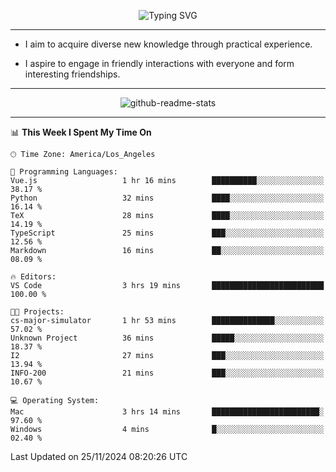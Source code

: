 <p align="center">
  <img src="https://readme-typing-svg.demolab.com?font=Fira+Code&weight=500&size=32&duration=2500&pause=1600&center=true&vCenter=true&random=false&width=1024&height=64&lines=Hi+there+%F0%9F%91%8B;I'm+delighted+you+could+make+it+here+%F0%9F%8E%89;I'm+Harry%2C+a+college+student+still+finding+my+way" alt="Typing SVG" />
</p>


---


- I aim to acquire diverse new knowledge through practical experience.

- I aspire to engage in friendly interactions with everyone and form interesting friendships.


---


<p align="center">
  <img src="https://github-readme-stats.vercel.app/api?username=Harry-Jing&show_icons=true" alt="github-readme-stats"/>
</p>


---

<!--START_SECTION:waka-->
📊 **This Week I Spent My Time On** 

```text
🕑︎ Time Zone: America/Los_Angeles

💬 Programming Languages: 
Vue.js                   1 hr 16 mins        ██████████░░░░░░░░░░░░░░░   38.17 % 
Python                   32 mins             ████░░░░░░░░░░░░░░░░░░░░░   16.14 % 
TeX                      28 mins             ████░░░░░░░░░░░░░░░░░░░░░   14.19 % 
TypeScript               25 mins             ███░░░░░░░░░░░░░░░░░░░░░░   12.56 % 
Markdown                 16 mins             ██░░░░░░░░░░░░░░░░░░░░░░░   08.09 % 

🔥 Editors: 
VS Code                  3 hrs 19 mins       █████████████████████████   100.00 % 

🐱‍💻 Projects: 
cs-major-simulator       1 hr 53 mins        ██████████████░░░░░░░░░░░   57.02 % 
Unknown Project          36 mins             █████░░░░░░░░░░░░░░░░░░░░   18.37 % 
I2                       27 mins             ███░░░░░░░░░░░░░░░░░░░░░░   13.94 % 
INFO-200                 21 mins             ███░░░░░░░░░░░░░░░░░░░░░░   10.67 % 

💻 Operating System: 
Mac                      3 hrs 14 mins       ████████████████████████░   97.60 % 
Windows                  4 mins              █░░░░░░░░░░░░░░░░░░░░░░░░   02.40 % 
```


 Last Updated on 25/11/2024 08:20:26 UTC
<!--END_SECTION:waka-->
